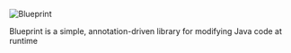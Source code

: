 ![Blueprint](https://i.imgur.com/RQGQpbK.png)

Blueprint is a simple, annotation-driven library for modifying Java code at runtime
